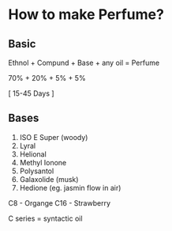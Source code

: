 # How to make Perfume?

## Basic

Ethnol + Compund + Base + any oil = Perfume

70%    + 20%     + 5%   + 5%

[      15-45 Days       ]


## Bases

1. ISO E Super (woody)
2. Lyral
3. Helional
4. Methyl Ionone
5. Polysantol
6. Galaxolide (musk)
7. Hedione (eg. jasmin flow in air)

C8 - Organge
C16 - Strawberry

C series = syntactic oil
